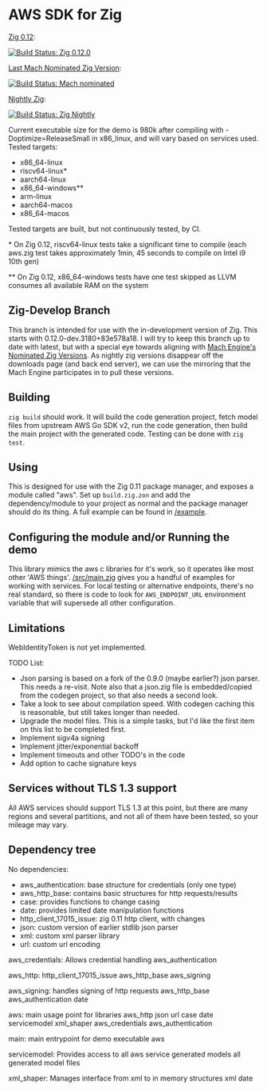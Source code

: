 AWS SDK for Zig
===============

[Zig 0.12](https://ziglang.org/download/#release-0.12.0):

[![Build Status: Zig 0.12.0](https://git.lerch.org/lobo/aws-sdk-for-zig/actions/workflows/build.yaml/badge.svg)](https://git.lerch.org/lobo/aws-sdk-for-zig/actions?workflow=build.yaml&state=closed)

[Last Mach Nominated Zig Version](https://machengine.org/about/nominated-zig/):

[![Build Status: Mach nominated](https://git.lerch.org/lobo/aws-sdk-for-zig/actions/workflows/zig-mach.yaml/badge.svg?branch=zig-develop)](https://git.lerch.org/lobo/aws-sdk-for-zig/actions?workflow=zig-mach.yaml&state=closed)

[Nightly Zig](https://ziglang.org/download/):

[![Build Status: Zig Nightly](https://git.lerch.org/lobo/aws-sdk-for-zig/actions/workflows/zig-nightly.yaml/badge.svg?branch=zig-develop)](https://git.lerch.org/lobo/aws-sdk-for-zig/actions?workflow=zig-nightly.yaml&state=closed)

Current executable size for the demo is 980k after compiling with -Doptimize=ReleaseSmall
in x86_linux, and will vary based on services used. Tested targets:

* x86_64-linux
* riscv64-linux\*
* aarch64-linux
* x86_64-windows\*\*
* arm-linux
* aarch64-macos
* x86_64-macos

Tested targets are built, but not continuously tested, by CI.

\* On Zig 0.12, riscv64-linux tests take a significant time to compile (each aws.zig test takes approximately 1min, 45 seconds to compile on Intel i9 10th gen)

\*\* On Zig 0.12, x86_64-windows tests have one test skipped as LLVM consumes all available RAM on the system


Zig-Develop Branch
------------------

This branch is intended for use with the in-development version of Zig. This
starts with 0.12.0-dev.3180+83e578a18. I will try to keep this branch up to date
with latest, but with a special eye towards aligning with [Mach Engine's Nominated
Zig Versions](https://machengine.org/about/nominated-zig/). As nightly zig versions
disappear off the downloads page (and back end server), we can use the mirroring
that the Mach Engine participates in to pull these versions.

Building
--------

`zig build` should work. It will build the code generation project, fetch model
files from upstream AWS Go SDK v2, run the code generation, then build the main
project with the generated code. Testing can be done with `zig test`.


Using
-----

This is designed for use with the Zig 0.11 package manager, and exposes a module
called "aws". Set up `build.zig.zon` and add the dependency/module to your project
as normal and the package manager should do its thing. A full example can be found
in [/example](example/README.md).

Configuring the module and/or Running the demo
----------------------------------------------

This library mimics the aws c libraries for it's work, so it operates like most
other 'AWS things'. [/src/main.zig](src/main.zig) gives you a handful of examples
for working with services. For local testing or alternative endpoints, there's
no real standard, so there is code to look for `AWS_ENDPOINT_URL` environment
variable that will supersede all other configuration.

Limitations
-----------

WebIdentityToken is not yet implemented.

TODO List:

* Json parsing is based on a fork of the 0.9.0 (maybe earlier?) json parser.
  This needs a re-visit. Note also that a json.zig file is embedded/copied
  from the codegen project, so that also needs a second look.
* Take a look to see about compilation speed. With codegen caching this is
  reasonable, but still takes longer than needed.
* Upgrade the model files. This is a simple tasks, but I'd like the first
  item on this list to be completed first.
* Implement sigv4a signing
* Implement jitter/exponential backoff
* Implement timeouts and other TODO's in the code
* Add option to cache signature keys

Services without TLS 1.3 support
--------------------------------

All AWS services should support TLS 1.3 at this point, but there are many regions
and several partitions, and not all of them have been tested, so your mileage
may vary.

Dependency tree
---------------

No dependencies:
  * aws_authentication: base structure for credentials (only one type)
  * aws_http_base: contains basic structures for http requests/results
  * case: provides functions to change casing
  * date: provides limited date manipulation functions
  * http_client_17015_issue: zig 0.11 http client, with changes
  * json: custom version of earlier stdlib json parser
  * xml: custom xml parser library
  * url: custom url encoding

aws_credentials: Allows credential handling
  aws_authentication

aws_http:
  http_client_17015_issue
  aws_http_base
  aws_signing

aws_signing: handles signing of http requests
  aws_http_base
  aws_authentication
  date

aws: main usage point for libraries
  aws_http
  json
  url
  case
  date
  servicemodel
  xml_shaper
  aws_credentials
  aws_authentication

main: main entrypoint for demo executable
  aws

servicemodel: Provides access to all aws service generated models
  all generated model files

xml_shaper: Manages interface from xml to in memory structures
  xml
  date
